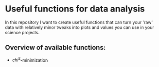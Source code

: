 # Useful functions for data analysis

In this repository I want to create useful functions that can turn your 'raw' data with relatively minor tweaks into plots and values you can use in your science projects.

## Overview of available functions:

- $chi^2$-minimization
